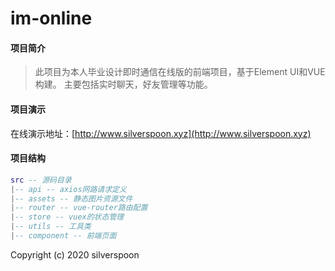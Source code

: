 # im-online

#### 项目简介
> 此项目为本人毕业设计即时通信在线版的前端项目，基于Element UI和VUE构建。
> 主要包括实时聊天，好友管理等功能。

#### 项目演示
在线演示地址：[http://www.silverspoon.xyz](http://www.silverspoon.xyz)

#### 项目结构
```lua
src -- 源码目录
|-- api -- axios网路请求定义
|-- assets -- 静态图片资源文件
|-- router -- vue-router路由配置
|-- store -- vuex的状态管理
|-- utils -- 工具类
|-- component -- 前端页面
```


Copyright (c) 2020 silverspoon
